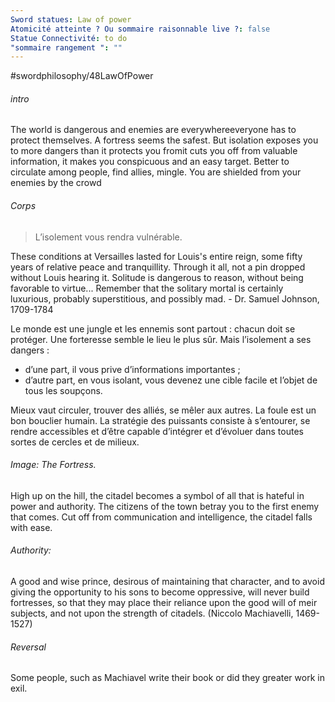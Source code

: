 ```yaml
---
Sword statues: Law of power
Atomicité atteinte ? Ou sommaire raisonnable live ?: false
Statue Connectivité: to do
"sommaire rangement ": ""
---
```


#swordphilosophy/48LawOfPower 

###### intro
The world is dangerous and enemies are everywhereeveryone has to protect themselves. A fortress seems the safest. But isolation exposes you to more dangers than it protects you fromit cuts you off from valuable information, it makes you conspicuous and an easy target. Better to circulate among people, find allies, mingle. You are shielded from your enemies by the crowd

###### Corps
> L’isolement vous rendra vulnérable.

These conditions at Versailles lasted for Louis's entire reign, some fifty years of relative peace and tranquillity. Through it all, not a pin dropped without Louis hearing it.
Solitude is dangerous to reason, without being favorable to virtue...
Remember that the solitary mortal is certainly luxurious, probably superstitious, and possibly mad.
\- Dr. Samuel Johnson, 1709-1784

Le monde est une jungle et les ennemis sont partout : chacun doit se protéger. Une forteresse semble le lieu le plus sûr. Mais l’isolement a ses dangers : 
- d’une part, il vous prive d’informations importantes ;
- d’autre part, en vous isolant, vous devenez une cible facile et l’objet de tous les soupçons.

Mieux vaut circuler, trouver des alliés, se mêler aux autres. La foule est un bon bouclier humain.
La stratégie des puissants consiste à s’entourer, se rendre accessibles et d’être capable d’intégrer et d’évoluer dans toutes sortes de cercles et de milieux. 

###### Image: The Fortress. 
High up on the hill, the citadel becomes a symbol of all that is hateful in power and authority. The citizens of the town betray you to the first enemy that comes. Cut off from communication and intelligence, the citadel falls with ease.



###### Authority: 

 A good and wise prince, desirous of maintaining that character, and to avoid giving the opportunity to his sons to become oppressive, will never build fortresses, so that they may place their reliance upon the good will of meir subjects, and not upon the strength of citadels. (Niccolo Machiavelli, 1469-1527)
###### Reversal
Some people, such as Machiavel write their book or did they greater work in exil. 
